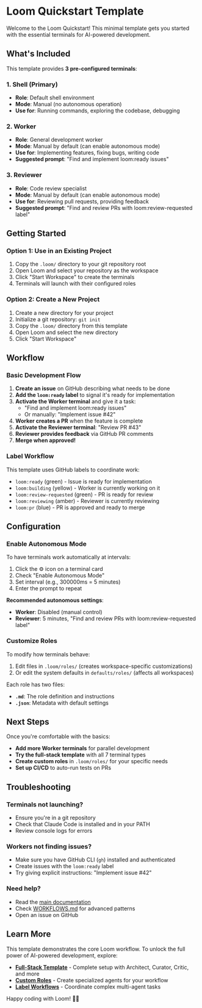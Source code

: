 # Loom Quickstart Template

Welcome to the Loom Quickstart! This minimal template gets you started with the essential terminals for AI-powered development.

## What's Included

This template provides **3 pre-configured terminals**:

### 1. Shell (Primary)
- **Role**: Default shell environment
- **Mode**: Manual (no autonomous operation)
- **Use for**: Running commands, exploring the codebase, debugging

### 2. Worker
- **Role**: General development worker
- **Mode**: Manual by default (can enable autonomous mode)
- **Use for**: Implementing features, fixing bugs, writing code
- **Suggested prompt**: "Find and implement loom:ready issues"

### 3. Reviewer
- **Role**: Code review specialist
- **Mode**: Manual by default (can enable autonomous mode)
- **Use for**: Reviewing pull requests, providing feedback
- **Suggested prompt**: "Find and review PRs with loom:review-requested label"

## Getting Started

### Option 1: Use in an Existing Project

1. Copy the `.loom/` directory to your git repository root
2. Open Loom and select your repository as the workspace
3. Click "Start Workspace" to create the terminals
4. Terminals will launch with their configured roles

### Option 2: Create a New Project

1. Create a new directory for your project
2. Initialize a git repository: `git init`
3. Copy the `.loom/` directory from this template
4. Open Loom and select the new directory
5. Click "Start Workspace"

## Workflow

### Basic Development Flow

1. **Create an issue** on GitHub describing what needs to be done
2. **Add the `loom:ready` label** to signal it's ready for implementation
3. **Activate the Worker terminal** and give it a task:
   - "Find and implement loom:ready issues"
   - Or manually: "Implement issue #42"
4. **Worker creates a PR** when the feature is complete
5. **Activate the Reviewer terminal**: "Review PR #43"
6. **Reviewer provides feedback** via GitHub PR comments
7. **Merge when approved!**

### Label Workflow

This template uses GitHub labels to coordinate work:

- `loom:ready` (green) - Issue is ready for implementation
- `loom:building` (yellow) - Worker is currently working on it
- `loom:review-requested` (green) - PR is ready for review
- `loom:reviewing` (amber) - Reviewer is currently reviewing
- `loom:pr` (blue) - PR is approved and ready to merge

## Configuration

### Enable Autonomous Mode

To have terminals work automatically at intervals:

1. Click the ⚙️ icon on a terminal card
2. Check "Enable Autonomous Mode"
3. Set interval (e.g., 300000ms = 5 minutes)
4. Enter the prompt to repeat

**Recommended autonomous settings**:
- **Worker**: Disabled (manual control)
- **Reviewer**: 5 minutes, "Find and review PRs with loom:review-requested label"

### Customize Roles

To modify how terminals behave:

1. Edit files in `.loom/roles/` (creates workspace-specific customizations)
2. Or edit the system defaults in `defaults/roles/` (affects all workspaces)

Each role has two files:
- **`.md`**: The role definition and instructions
- **`.json`**: Metadata with default settings

## Next Steps

Once you're comfortable with the basics:

- **Add more Worker terminals** for parallel development
- **Try the full-stack template** with all 7 terminal types
- **Create custom roles** in `.loom/roles/` for your specific needs
- **Set up CI/CD** to auto-run tests on PRs

## Troubleshooting

### Terminals not launching?

- Ensure you're in a git repository
- Check that Claude Code is installed and in your PATH
- Review console logs for errors

### Workers not finding issues?

- Make sure you have GitHub CLI (`gh`) installed and authenticated
- Create issues with the `loom:ready` label
- Try giving explicit instructions: "Implement issue #42"

### Need help?

- Read the [main documentation](../../README.md)
- Check [WORKFLOWS.md](../../WORKFLOWS.md) for advanced patterns
- Open an issue on GitHub

## Learn More

This template demonstrates the core Loom workflow. To unlock the full power of AI-powered development, explore:

- **[Full-Stack Template](../full-stack/)** - Complete setup with Architect, Curator, Critic, and more
- **[Custom Roles](../../defaults/roles/README.md)** - Create specialized agents for your workflow
- **[Label Workflows](../../WORKFLOWS.md)** - Coordinate complex multi-agent tasks

Happy coding with Loom! 🧵✨
